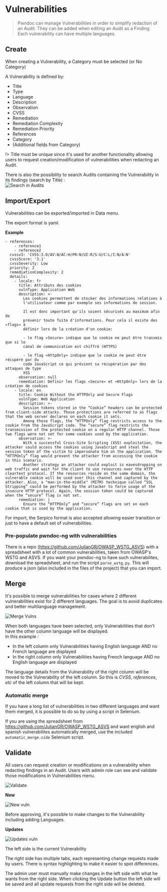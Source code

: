 # Vulnerabilities

> Pwndoc can manage Vulnerabilities in order to simplify redaction of an Audit. They can be added when editing an Audit as a Finding.<br>
> Each vulnerability can have multiple languages. 

## Create

When creating a Vulnerability, a Category must be selected (or No Category)

A Vulnerability is defined by:

- Title
- Type
- Language
- Description
- Observation
- CVSS
- Remediation
- Remediation Complexity
- Remediation Priority
- References
- Category
- (Additional fields from Category)

!> Title must be unique since it's used for another functionality allowing users to request creation/modification of vulnerabilities when redacting an Audit.

There is also the possibility to search Audits containing the Vulnerability in its findings (search by Title) :<br> 
![Search in Audits](/_images/action_buttons.png)

## Import/Export

Vulnerabilities can be exported/imported in Data menu.

The export format is yaml.

**Example**
```
- references: 
    - reference1
    - reference2
  cvssv3: 'CVSS:3.0/AV:N/AC:H/PR:N/UI:R/S:U/C:L/I:N/A:N'
  cvssScore: '3.1'
  cvssSeverity: Low
  priority: 2
  remediationComplexity: 2
  details:
    - locale: fr
      title: Attributs des cookies
      vulnType: Application Web
      description: >-
        Les cookies permettent de stocker des informations relatives à
        l'utilisateur comme par exemple ses informations de session.

        Il est donc important qu'ils soient sécurisés au maximum afin de
        prévenir toute fuite d'informations. Pour cela il existe des «flags» à
        définir lors de la création d'un cookie:

        - le flag «Secure» indique que le cookie ne peut être transmis que si le
        canal de communication est chiffré (HTTPS)

        - le flag «HttpOnly» indique que le cookie ne peut être récupéré par du
        code JavaScript ce qui prévient sa récupération par des attaques de type
        XSS
      observation: null
      remediation: Définir les flags «Secure» et «HttpOnly» lors de la création de cookies
    - locale: en
      title: Cookie Without the HTTPOnly and Secure Flags
      vulnType: Web Application
      description: >-
        Session tokens stored in the “Cookie” headers can be protected from client-side attacks. Those protections are referred to as flags that the web server declares on each cookie it sets. 
        Among those flags, the “HTTPOnly” flag restricts access to the cookie from the JavaScript code. The “secure” flag restricts the transmission of the protected cookie on a regular HTTP channel. Those two flags were not set for some cookies used by the application.
      observation: >-
        With a successful Cross-Site Scripting (XSS) exploitation, the attacker could access the cookies using JavaScript and steal the session token of the victim to impersonate him on the application. The “HTTPOnly” flag would prevent the attacker from accessing the cookie in this scenario.
        Another strategy an attacker could exploit is eavesdropping on web traffic and wait for the client to use resources over the HTTP cleartext protocol. If the resources reside on the same domain, the vulnerable cookie will be used over this channel and captured by the attacker. Also, a "man-in-the-middle" (MITM) technique called “SSL Stripping” could be performed by the attacker to force usage of the insecure HTTP protocol. Again, the session token could be captured when the “secure” flag is not set.
      remediation: |
        Ensure the “HTTPOnly” and “secure” flags are set on each cookie that is used by the application.
```

For import, the Serpico format is also accepted allowing easier transition or just to have a default set of vulnerabilities.


### Pre-populate pwndoc-ng with vulnerabilities

There is a repo (https://github.com/JulianGR/OWASP_WSTG_ASVS) with a spreadsheet with a lot of common vulnerabilities, taken from OWASP's WSTG and ASVS. If you want your pwndoc-ng to have such vulnerabilites, download the spreadsheet, and run the script `parse_wstg.py`. This will produce a json (also included in the files of the project) that you can import.


## Merge

It's possible to merge vulnerabilities for cases where 2 different vulnerabilities exist for 2 different languages. The goal is to avoid duplicates and better multilanguage management.

![Merge Vulns](/_images/merge_vulns.png)

When both languages have been selected, only Vulnerabilities that don't have the other column language will be displayed.  
In this example :
- In the left column only Vulnerabilities having English language AND no French language are displayed
- In the right column only Vulnerabilities having French language AND no English language are displayed

The language details from the Vulnerability of the right column will be moved to the Vulnerability of the left column. So this is *CVSS*, *references*, *etc* of the left column that will be kept.

### Automatic merge
If you have a long list of vulnerabilities in two different languages and want them merged, it is possible to do so by using a script in Selenium. 

If you are using the spreadsheet from https://github.com/JulianGR/OWASP_WSTG_ASVS and want english and spanish vulnerabilites automatically merged, use the included `automatic_merge.side` Selenium script. 


## Validate

All users can request creation or modifications on a vulnerability when redacting findings in an Audit. Users with admin role can see and validate those modifications in Vulnerabilities menu.

![Validate](/_images/new_updates_vulns.png)

**New**

![New vuln](/_images/new_vuln.png)

Before approving, it's possible to make changes to the Vulnerability including adding Languages.

**Updates**

![Updates vuln](/_images/updates_vuln.png)

The left side is the current Vulnerability

The right side has multiple tabs, each representing change requests made by users. There is syntax highlighting to make it easier to spot differences.

The admin user must manually make changes in the left side with what he wants from the right side. When clicking the Update button the left side will be saved and all update requests from the right side will be deleted.
